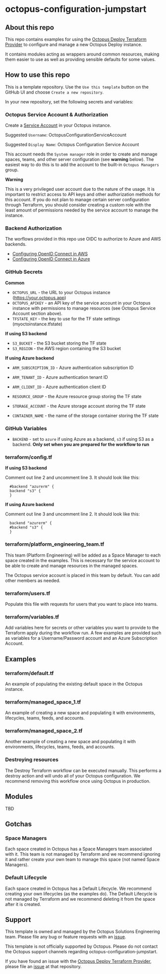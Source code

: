 # octopus-configuration-jumpstart

## About this repo

This repo contains examples for using the [Octopus Deploy Terraform Provider](https://registry.terraform.io/providers/OctopusDeployLabs/octopusdeploy/latest/docs) to configure and manage a new Octopus Deploy instance.

It contains modules acting as wrappers around common resources, making them easier to use as well as providing sensible defaults for some values.

## How to use this repo

This is a template repository. Use the `Use this template` button on the GitHub UI and choose `Create a new repository`.

In your new repository, set the following secrets and variables:

### Octopus Service Account & Authorization

Create a [Service Account](https://octopus.com/docs/security/users-and-teams/service-accounts) in your Octopus instance.

Suggested `Username`: OctopusConfigurationServiceAccount

Suggested `Display Name`: Octopus Configuration Service Account

This account needs the `System manager` role in order to create and manage spaces, teams, and other server configuration (see **warning** below). The easiest way to do this is to add the account to the built-in `Octopus Managers` group.

**Warning**

This is a very privileged user account due to the nature of the usage. It is important to restrict access to API keys and other authorization methods for this account. If you do not plan to manage certain server configuration through Terraform, you should consider creating a custom role with the least amount of permissions needed by the service account to manage the instance.

### Backend Authorization

The worflows provided in this repo use OIDC to authorize to Azure and AWS backends.

* [Configuring OpenID Connect in AWS](https://docs.github.com/en/actions/security-for-github-actions/security-hardening-your-deployments/configuring-openid-connect-in-amazon-web-services)
* [Configuring OpenID Connect in Azure](https://docs.github.com/en/actions/security-for-github-actions/security-hardening-your-deployments/configuring-openid-connect-in-azure)

### GitHub Secrets

**Common**

* `OCTOPUS_URL` - the URL to your Octopus instance (https://your.octopus.app)
* `OCTOPUS_APIKEY` - an API key of the service account in your Octopus instance with permissions to manage resources (see Octopus Service Account section above).
* `TFSTATE_KEY` - the key to use for the TF state settings (myoctoinstance.tfstate)

**If using S3 backend**

* `S3_BUCKET` - the S3 bucket storing the TF state
* `S3_REGION` - the AWS region containing the S3 bucket

**If using Azure backend**

* `ARM_SUBSCRIPTION_ID` - Azure authentication subscription ID
* `ARM_TENANT_ID` - Azure authentication tenant ID
* `ARM_CLIENT_ID` - Azure authentication client ID

* `RESOURCE_GROUP` - the Azure resource group storing the TF state
* `STORAGE_ACCOUNT` - the Azure storage account storing the TF state
* `CONTAINER_NAME` - the name of the storage container storing the TF state

### GitHub Variables

* `BACKEND` - set to `azure` if using Azure as a backend, `s3` if using S3 as a backend. **Only set when you are prepared for the workflow to run**

### terraform/config.tf

**If using S3 backend**

Comment out line 2 and uncomment line 3. It should look like this:

```hcl
  #backend "azurerm" {
  backend "s3" {
  }
```

**If using Azure backend**

Comment out line 3 and uncomment line 2. It should look like this:

```hcl
  backend "azurerm" {
  #backend "s3" {
  }
```

### terraform/platform_engineering_team.tf

This team (Platform Engineering) will be added as a Space Manager to each space created in the examples. This is necessary for the service account to be able to create and manage resources in the managed spaces.

The Octopus service account is placed in this team by default. You can add other members as needed.

### terraform/users.tf

Populate this file with requests for users that you want to place into teams.

### terraform/variables.tf

Add variables here for secrets or other variables you want to provide to the Terraform apply during the workflow run. A few examples are provided such as variables for a Username/Password account and an Azure Subscription Account.

## Examples

### terraform/default.tf

An example of populating the existing default space in the Octopus instance.

### terraform/managed_space_1.tf

An example of creating a new space and populating it with environments, lifecycles, teams, feeds, and accounts.

### terraform/managed_space_2.tf

Another example of creating a new space and populating it with environments, lifecycles, teams, feeds, and accounts.

### Destroying resources

The Destroy Terraform workflow can be executed manually. This performs a destroy action and will undo all of your Octopus configuration. We recommend removing this workflow once using Octopus in production.

## Modules

TBD

## Gotchas

### Space Managers

Each space created in Octopus has a Space Managers team associated with it. This team is not managed by Terraform and we recommend ignoring it and rather create your own team to manage this space (not named Space Managers).

### Default Lifecycle

Each space created in Octopus has a Default Lifecycle. We recommend creating your own lifecycles (as the examples do). The Default Lifecycle is not managed by Terraform and we recommend deleting it from the space after it is created.

## Support

This template is owned and managed by the Octopus Solutions Engineering team. Please file any bug or feature requests with an [issue](https://github.com/OctopusSolutionsEngineering/octopus-configuration-jumpstart/issues).

This template is not officially supported by Octopus. Please do not contact the Octopus support channels regarding octopus-configuration-jumpstart.

If you have found an issue with the [Octopus Deploy Terraform Provider](https://github.com/OctopusDeployLabs/terraform-provider-octopusdeploy), please file an [issue](https://github.com/OctopusDeployLabs/terraform-provider-octopusdeploy/issues) at that repository.
